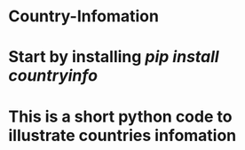 # Country-Infomation
# Start by installing *pip install countryinfo*
# This is a short python code to illustrate countries infomation
